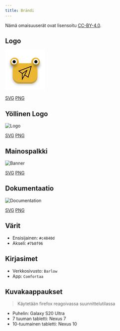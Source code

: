 ```yaml
---
title: Brändi
---
```


Nämä omaisuuserät ovat lisensoitu [CC-BY-4.0](https://github.com/LinwoodDev/Butterfly/blob/develop/BRANDING_LICENSE).

## Logo

![Logo](/img/logo.svg)

[SVG](/img/logo.svg) [PNG](/img/logo.png)

## Yöllinen Logo

![Logo](/img/yösti.svg)

[SVG](/img/yöl.svg) [PNG](/img/yöl.png)

## Mainospalkki

![Banner](/img/banner.svg)

[SVG](/img/banner.svg) [PNG](/img/banner.png)

## Dokumentaatio

![Documentation](/img/docs.svg)

[SVG](/img/docs.svg) [PNG](/img/docs.png)

## Värit

- Ensisijainen: `#c4840d`
- Akseli: `#7b8f96`

## Kirjasimet

- Verkkosivusto: `Barlow`
- App: `Comfortaa`

## Kuvakaappaukset

> Käytetään firefox reagoivassa suunnittelutilassa

- Puhelin: Galaxy S20 Ultra
- 7 tuuman tabletti: Nexus 7
- 10-tuumainen tabletti: Nexus 10
